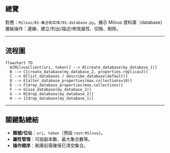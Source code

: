 ## 總覽

對應：`Milvus/01-集合和实体/01-database.py`。展示 Milvus 資料庫（database）層級操作：連線、建立/列出/描述/修改屬性、切換、刪除。

---

## 流程圖

```mermaid
flowchart TD
  A[MilvusClient(uri, token)] --> B[create_database(my_database_1)]
  B --> C[create_database(my_database_2, properties.replica=3)]
  C --> D[list_databases / describe_database(default)]
  D --> E[alter_database_properties(max.collections=10)]
  E --> F[drop_database_properties(max.collections)]
  F --> G[use_database(my_database_2)]
  G --> H[drop_database(my_database_2)]
  H --> I[drop_database(my_database_1)]
```

---

## 關鍵點總結

- **賬號/位址**：`uri`、`token`（預設 `root:Milvus`）。
- **屬性管理**：可設副本數、最大集合數等。
- **操作順序**：刪庫前需確保已清空集合。


